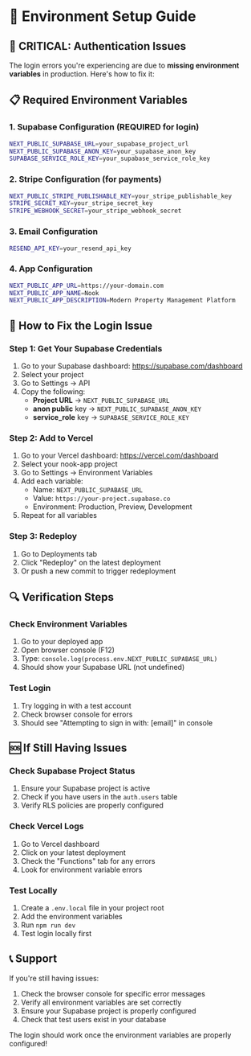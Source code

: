 # 🔧 Environment Setup Guide

## 🚨 **CRITICAL: Authentication Issues**

The login errors you're experiencing are due to **missing environment variables** in production. Here's how to fix it:

## 📋 **Required Environment Variables**

### 1. Supabase Configuration (REQUIRED for login)
```bash
NEXT_PUBLIC_SUPABASE_URL=your_supabase_project_url
NEXT_PUBLIC_SUPABASE_ANON_KEY=your_supabase_anon_key
SUPABASE_SERVICE_ROLE_KEY=your_supabase_service_role_key
```

### 2. Stripe Configuration (for payments)
```bash
NEXT_PUBLIC_STRIPE_PUBLISHABLE_KEY=your_stripe_publishable_key
STRIPE_SECRET_KEY=your_stripe_secret_key
STRIPE_WEBHOOK_SECRET=your_stripe_webhook_secret
```

### 3. Email Configuration
```bash
RESEND_API_KEY=your_resend_api_key
```

### 4. App Configuration
```bash
NEXT_PUBLIC_APP_URL=https://your-domain.com
NEXT_PUBLIC_APP_NAME=Nook
NEXT_PUBLIC_APP_DESCRIPTION=Modern Property Management Platform
```

## 🚀 **How to Fix the Login Issue**

### Step 1: Get Your Supabase Credentials
1. Go to your Supabase dashboard: https://supabase.com/dashboard
2. Select your project
3. Go to Settings → API
4. Copy the following:
   - **Project URL** → `NEXT_PUBLIC_SUPABASE_URL`
   - **anon public** key → `NEXT_PUBLIC_SUPABASE_ANON_KEY`
   - **service_role** key → `SUPABASE_SERVICE_ROLE_KEY`

### Step 2: Add to Vercel
1. Go to your Vercel dashboard: https://vercel.com/dashboard
2. Select your nook-app project
3. Go to Settings → Environment Variables
4. Add each variable:
   - Name: `NEXT_PUBLIC_SUPABASE_URL`
   - Value: `https://your-project.supabase.co`
   - Environment: Production, Preview, Development
5. Repeat for all variables

### Step 3: Redeploy
1. Go to Deployments tab
2. Click "Redeploy" on the latest deployment
3. Or push a new commit to trigger redeployment

## 🔍 **Verification Steps**

### Check Environment Variables
1. Go to your deployed app
2. Open browser console (F12)
3. Type: `console.log(process.env.NEXT_PUBLIC_SUPABASE_URL)`
4. Should show your Supabase URL (not undefined)

### Test Login
1. Try logging in with a test account
2. Check browser console for errors
3. Should see "Attempting to sign in with: [email]" in console

## 🆘 **If Still Having Issues**

### Check Supabase Project Status
1. Ensure your Supabase project is active
2. Check if you have users in the `auth.users` table
3. Verify RLS policies are properly configured

### Check Vercel Logs
1. Go to Vercel dashboard
2. Click on your latest deployment
3. Check the "Functions" tab for any errors
4. Look for environment variable errors

### Test Locally
1. Create a `.env.local` file in your project root
2. Add the environment variables
3. Run `npm run dev`
4. Test login locally first

## 📞 **Support**

If you're still having issues:
1. Check the browser console for specific error messages
2. Verify all environment variables are set correctly
3. Ensure your Supabase project is properly configured
4. Check that test users exist in your database

The login should work once the environment variables are properly configured!
